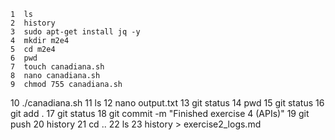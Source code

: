     1  ls
    2  history
    3  sudo apt-get install jq -y
    4  mkdir m2e4
    5  cd m2e4
    6  pwd
    7  touch canadiana.sh
    8  nano canadiana.sh
    9  chmod 755 canadiana.sh
   10  ./canadiana.sh
   11  ls
   12  nano output.txt
   13  git status
   14  pwd
   15  git status
   16  git add .
   17  git status
   18  git commit -m "Finished exercise 4 (APIs)"
   19  git push
   20  history
   21  cd ..
   22  ls
   23  history > exercise2_logs.md
